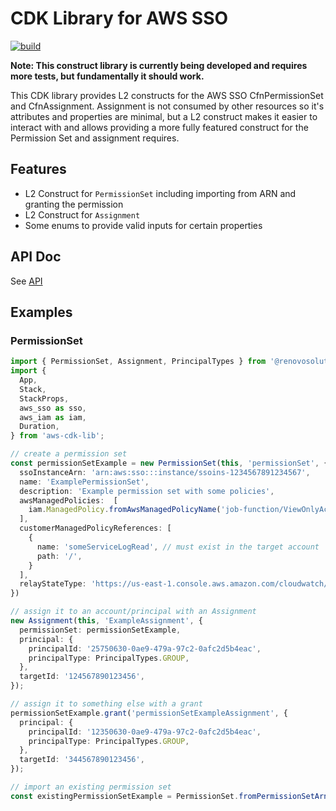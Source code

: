 # CDK Library for AWS SSO

[![build](https://github.com/RenovoSolutions/cdk-library-aws-sso/actions/workflows/build.yml/badge.svg)](https://github.com/RenovoSolutions/cdk-library-aws-sso/actions/workflows/build.yml)

**Note: This construct library is currently being developed and requires more tests, but fundamentally it should work.**

This CDK library provides L2 constructs for the AWS SSO CfnPermissionSet and CfnAssignment. Assignment is not consumed by other resources so it's attributes and properties are minimal, but a L2 construct makes it easier to interact with and allows providing a more fully featured construct for the Permission Set and assignment requires.

## Features

- L2 Construct for `PermissionSet` including importing from ARN and granting the permission
- L2 Construct for `Assignment`
- Some enums to provide valid inputs for certain properties

## API Doc

See [API](API.md)

## Examples

### PermissionSet

```typescript
import { PermissionSet, Assignment, PrincipalTypes } from '@renovosolutions/cdk-library-aws-sso';
import {
  App,
  Stack,
  StackProps,
  aws_sso as sso,
  aws_iam as iam,
  Duration,
} from 'aws-cdk-lib';

// create a permission set
const permissionSetExample = new PermissionSet(this, 'permissionSet', {
  ssoInstanceArn: 'arn:aws:sso:::instance/ssoins-1234567891234567',
  name: 'ExamplePermissionSet',
  description: 'Example permission set with some policies',
  awsManagedPolicies:  [
    iam.ManagedPolicy.fromAwsManagedPolicyName('job-function/ViewOnlyAccess'),
  ],
  customerManagedPolicyReferences: [
    {
      name: 'someServiceLogRead', // must exist in the target account
      path: '/',
    }
  ],
  relayStateType: 'https://us-east-1.console.aws.amazon.com/cloudwatch/home'
})

// assign it to an account/principal with an Assignment
new Assignment(this, 'ExampleAssignment', {
  permissionSet: permissionSetExample,
  principal: {
    principalId: '25750630-0ae9-479a-97c2-0afc2d5b4eac',
    principalType: PrincipalTypes.GROUP,
  },
  targetId: '124567890123456',
});

// assign it to something else with a grant
permissionSetExample.grant('permissionSetExampleAssignment', {
  principal: {
    principalId: '12350630-0ae9-479a-97c2-0afc2d5b4eac',
    principalType: PrincipalTypes.GROUP,
  },
  targetId: '344567890123456',
});

// import an existing permission set
const existingPermissionSetExample = PermissionSet.fromPermissionSetArn(this, 'existingPermissionSetExample', 'arn:aws:sso:::permissionSet/ssoins-1234567891234567/ps-55a5555a5a55ab55');
```
